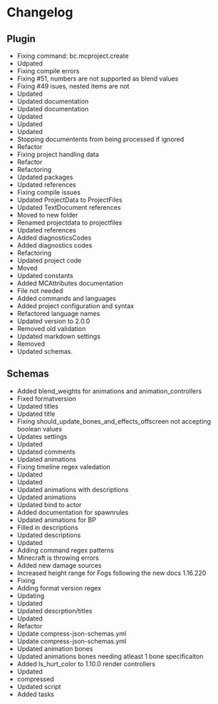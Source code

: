 # Changelog 
## Plugin 
- Fixing command: bc.mcproject.create
- Udpated
- Fixing compile errors
- Fixing #51, numbers are not supported as blend values
- Fixing #49 isues, nested items are not
- Updated
- Updated documentation
- Updated documentation
- Updated
- Updated
- Updated
- Stopping documentents from being processed if ignored
- Refactor
- Fixing project handling data
- Refactor
- Refactoring
- Updated packages
- Updated references
- Fixing compile issues
- Updated ProjectData to ProjectFiles
- Updated TextDocument references
- Moved to new folder
- Renamed projectdata to projectfiles
- Updated references
- Added diagnosticsCodes
- Added diagnostics codes
- Refactoring
- Updated project code
- Moved
- Updated constants
- Added MCAttributes documentation
- File not needed
- Added commands and languages
- Added project configuration and syntax
- Refactored language names
- Updated version to 2.0.0
- Removed old validation
- Updated markdown settings
- Removed
- Updated schemas. 
## Schemas 
- Added blend_weights for animations and animation_controllers
- Fixed formatversion
- Updated titles
- Updated title
- Fixing should_update_bones_and_effects_offscreen not accepting boolean values
- Updates settings
- Updated
- Updated comments
- Updated animations
- Fixing timeline regex valedation
- Updated
- Updated
- Updated animations with descriptions
- Updated animations
- Updated bind to actor
- Added documentation for spawnrules
- Updated animations for BP
- Filled in descriptions
- Updated descriptions
- Updated
- Adding command regex patterns
- Minecraft is throwing errors
- Added new damage sources
- Increased height range for Fogs following the new docs 1.16.220
- Fixing
- Adding format version regex
- Updating
- Updated
- Updated descrption/titles
- Updated
- Refactor
- Update compress-json-schemas.yml
- Update compress-json-schemas.yml
- Updated animation bones
- Updated animations bones needing atleast 1 bone specificaiton
- Added Is_hurt_color to 1.10.0 render controllers
- Updated
- compressed
- Updated script
- Added tasks